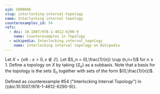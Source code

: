 ```yaml
---
uid: S000046
slug: interlocking-interval-topology
name: Interlocking interval topology
counterexamples_id: 54
refs:
  - doi: 10.1007/978-1-4612-6290-9
    name: Counterexamples in Topology
  - wikipedia: Interlocking_interval_topology
    name: Interlocking interval topology on Wikipedia
---
```

Let $X = \{x \mathbb{R} : x > 0, x \notin \mathbb{Z}\}$. Let $S_n = (0,\frac{1}{n}) \cup (n,n+1)$ for $n \geq 1$. Define a topology on $X$ by taking $\{S_n\}$ as a subbasis. Note that a basis for the topology is the sets $S_n$ together with sets of the form $(0,\frac{1}{n})$.

Defined as counterexample #54 ("Interlocking Interval Topology")
in {{doi:10.1007/978-1-4612-6290-9}}.
